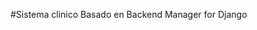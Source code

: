 #Sistema clinico Basado en Backend Manager for Django

[backengo]: https://github.com/submitconsulting/backengo
